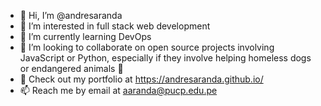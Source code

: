 - 👋 Hi, I’m @andresaranda
- 👀 I’m interested in full stack web development
- 🌱 I’m currently learning DevOps
- 💞️ I’m looking to collaborate on open source projects involving JavaScript or Python, especially if they involve helping homeless dogs or endangered animals :dog:
- :tiger: Check out my portfolio at https://andresaranda.github.io/
- 📫 Reach me by email at aaranda@pucp.edu.pe

<!---
andresaranda/andresaranda is a ✨ special ✨ repository because its `README.md` (this file) appears on your GitHub profile.
You can click the Preview link to take a look at your changes.
--->
